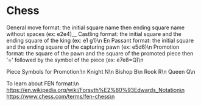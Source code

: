 # Chess
General move format: the initial square name then ending square name without spaces (ex: e2e4)__
Castling format: the initial square and the ending square of the king (ex: e1 g1)\n
En Passant format: the initial square and the ending square of the capturing pawn (ex: e5d6)\n
Promotion format: the square of the pawn and the square of the promoted piece then '=' followed by the symbol of the piece (ex: e7e8=Q)\n

Piece Symbols for Promotion:\n
Knight  N\n
Bishop  B\n
Rook    R\n
Queen   Q\n

To learn about FEN format:\n
https://en.wikipedia.org/wiki/Forsyth%E2%80%93Edwards_Notation\n
https://www.chess.com/terms/fen-chess\n
